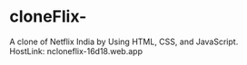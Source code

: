 # cloneFlix-
A clone of Netflix India by Using HTML, CSS, and JavaScript. <br>
HostLink: ncloneflix-16d18.web.app
